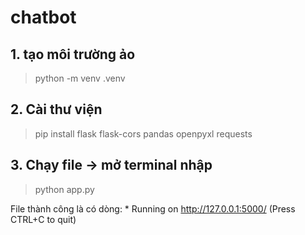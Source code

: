 # chatbot
## 1. tạo môi trường ảo 
> python -m venv .venv
## 2. Cài thư viện
> pip install flask flask-cors pandas openpyxl requests
## 3. Chạy file -> mở terminal nhập
> python app.py


File thành công là có dòng: * Running on http://127.0.0.1:5000/ (Press CTRL+C to quit)
